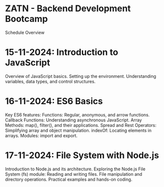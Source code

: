 # ZATN - Backend Development Bootcamp
Schedule Overview

# 15-11-2024: Introduction to JavaScript
Overview of JavaScript basics.
Setting up the environment.
Understanding variables, data types, and control structures.

# 16-11-2024: ES6 Basics
Key ES6 features:
Functions: Regular, anonymous, and arrow functions.
Callback Functions: Understanding asynchronous JavaScript.
Array Methods: map(), filter(), and their applications.
Spread and Rest Operators: Simplifying array and object manipulation.
indexOf: Locating elements in arrays.
Modules: import and export.

# 17-11-2024: File System with Node.js
Introduction to Node.js and its architecture.
Exploring the Node.js File System (fs) module:
Reading and writing files.
File manipulation and directory operations.
Practical examples and hands-on coding.
